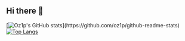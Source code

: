 ## Hi there 👋
[![Oz1p's GitHub stats]([https://github-readme-stats.vercel.app/api?username=anuraghazra](https://github-readme-stats.vercel.app/api?username=oz1p&theme=radical&card_width=495))](https://github.com/oz1p/github-readme-stats)
[![Top Langs](https://github-readme-stats.vercel.app/api/top-langs/?username=oz1p&theme=radical&card_width=495&layout=compact)](https://github.com/oz1p/github-readme-stats)
